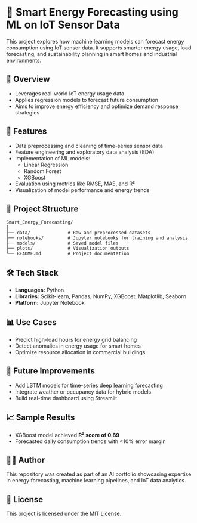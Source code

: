 # 🔋 Smart Energy Forecasting using ML on IoT Sensor Data

This project explores how machine learning models can forecast energy consumption using IoT sensor data. It supports smarter energy usage, load forecasting, and sustainability planning in smart homes and industrial environments.

## 📌 Overview

- Leverages real-world IoT energy usage data
- Applies regression models to forecast future consumption
- Aims to improve energy efficiency and optimize demand response strategies

## 🧠 Features

- Data preprocessing and cleaning of time-series sensor data
- Feature engineering and exploratory data analysis (EDA)
- Implementation of ML models: 
  - Linear Regression  
  - Random Forest  
  - XGBoost  
- Evaluation using metrics like RMSE, MAE, and R²
- Visualization of model performance and energy trends

## 📁 Project Structure

```
Smart_Energy_Forecasting/
│
├── data/              # Raw and preprocessed datasets
├── notebooks/         # Jupyter notebooks for training and analysis
├── models/            # Saved model files
├── plots/             # Visualization outputs
└── README.md          # Project documentation
```

## 🛠️ Tech Stack

- **Languages:** Python  
- **Libraries:** Scikit-learn, Pandas, NumPy, XGBoost, Matplotlib, Seaborn  
- **Platform:** Jupyter Notebook

## 📊 Use Cases

- Predict high-load hours for energy grid balancing
- Detect anomalies in energy usage for smart homes
- Optimize resource allocation in commercial buildings

## 🚀 Future Improvements

- Add LSTM models for time-series deep learning forecasting  
- Integrate weather or occupancy data for hybrid models  
- Build real-time dashboard using Streamlit

## 📈 Sample Results

- XGBoost model achieved **R² score of 0.89**
- Forecasted daily consumption trends with <10% error margin

## 👩‍💻 Author

This repository was created as part of an AI portfolio showcasing expertise in energy forecasting, machine learning pipelines, and IoT data analytics.

## 📄 License

This project is licensed under the MIT License.
